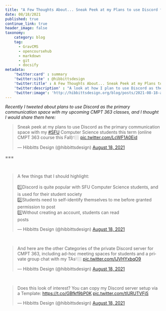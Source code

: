 ```yaml
---
title: "A Few Thoughts About... Sneak Peek at my Plans to use Discord for CMPT 363"
date: 08/18/2021
published: true
continue_link: true
header_image: false
taxonomy:
    category: blog
    tag:
      - GravCMS
      - opencoursehub
      - markdown
      - git
      - docsify
metadata:
    'twitter:card' : summary
    'twitter:site' : @hibbittsdesign
    'twitter:title' : A Few Thoughts About... Sneak Peek at my Plans to use Discord for CMPT 363
    'twitter:description' : "A look at how I plan to use Discord as the primary communication space with my upcoming CMPT 363 classes"
    'twitter:image': 'http://hibbittsdesign.org/blog/posts/2021-08-18-a-few-thoughts-about-my-plans-to-use-discord-for-cmpt-363/screenshot.jpg'
---
```


_Recently I tweeted about plans to use Discord as the primary communication space with my upcoming CMPT 363 classes, and I thought I would share them here:_

<blockquote class="twitter-tweet" data-lang="en"><p lang="en" dir="ltr">Sneak peek at my plans to use Discord as the primary communication space with my <a href="https://twitter.com/hashtag/SFU?src=hash&amp;ref_src=twsrc%5Etfw">#SFU</a> Computer Science students this term (online CMPT 363 course this Fall)👇🏼 <a href="https://t.co/LcWF1A0Eid">pic.twitter.com/LcWF1A0Eid</a></p>&mdash; Hibbitts Design (@hibbittsdesign) <a href="https://twitter.com/hibbittsdesign/status/1428080256183898128?ref_src=twsrc%5Etfw">August 18, 2021</a></blockquote>
<script async src="https://platform.twitter.com/widgets.js" charset="utf-8"></script>

===

<br>

<blockquote class="twitter-tweet" data-conversation="none"><p lang="en" dir="ltr">A few things that I should highlight:<br><br>1️⃣Discord is quite popular with SFU Computer Science students, and is used for their student society<br>2️⃣Students need to self-identify themselves to me before granted permission to post<br>3️⃣Without creating an account, students can read <br> posts</p>&mdash; Hibbitts Design (@hibbittsdesign) <a href="https://twitter.com/hibbittsdesign/status/1428084371827867649?ref_src=twsrc%5Etfw">August 18, 2021</a></blockquote> <script async src="https://platform.twitter.com/widgets.js" charset="utf-8"></script>

<br>

<blockquote class="twitter-tweet" data-conversation="none"><p lang="en" dir="ltr">And here are the other Categories of the private Discord server for CMPT 363, including ad-hoc meeting spaces for students and a private group chat with my TAs👇🏼 <a href="https://t.co/lJVHYxbqO9">pic.twitter.com/lJVHYxbqO9</a></p>&mdash; Hibbitts Design (@hibbittsdesign) <a href="https://twitter.com/hibbittsdesign/status/1428093178339598347?ref_src=twsrc%5Etfw">August 18, 2021</a></blockquote> <script async src="https://platform.twitter.com/widgets.js" charset="utf-8"></script>

<br>

<blockquote class="twitter-tweet" data-conversation="none"><p lang="en" dir="ltr">Does this look of interest? You can copy my Discord server setup via a Template: <a href="https://t.co/GBfkf9bP0K">https://t.co/GBfkf9bP0K</a> <a href="https://t.co/tlURUTVFjS">pic.twitter.com/tlURUTVFjS</a></p>&mdash; Hibbitts Design (@hibbittsdesign) <a href="https://twitter.com/hibbittsdesign/status/1428101114965147661?ref_src=twsrc%5Etfw">August 18, 2021</a></blockquote> <script async src="https://platform.twitter.com/widgets.js" charset="utf-8"></script>
